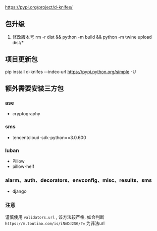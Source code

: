 https://pypi.org/project/d-knifes/

## 包升级
1. 修改版本号
rm -r dist && python -m build && python -m twine upload dist/*

## 项目更新包
pip install d-knifes --index-url https://pypi.python.org/simple -U

## 额外需要安装三方包

### ase
- cryptography

### sms
- tencentcloud-sdk-python==3.0.600

### luban
- Pillow
- pillow-heif

### alarm、auth、decorators、envconfig、misc、results、sms
- django

### 注意
谨慎使用 `validators.url` , 该方法较严格, 如会判断 `https://m.toutiao.com/is/iNmDd2SG/?=` 为非法url